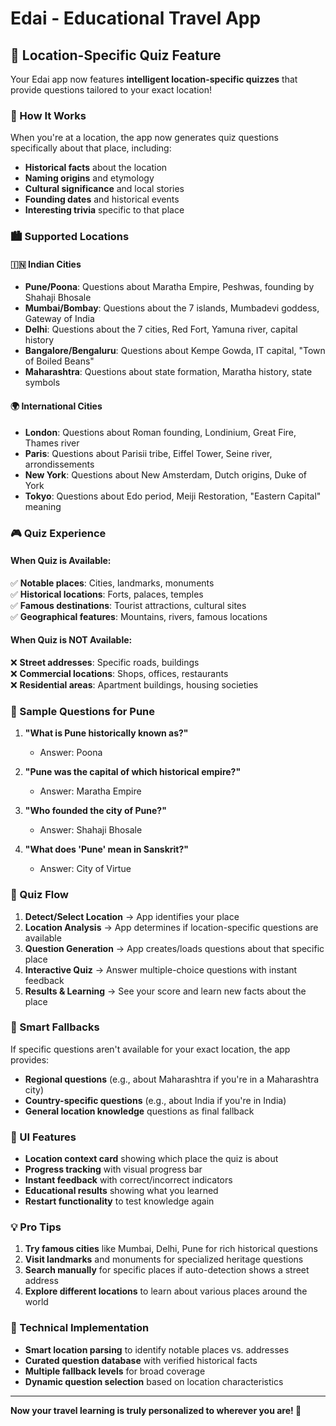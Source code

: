 # Edai - Educational Travel App

## 📍 Location-Specific Quiz Feature

Your Edai app now features **intelligent location-specific quizzes** that provide questions tailored to your exact location!

### 🎯 How It Works

When you're at a location, the app now generates quiz questions specifically about that place, including:

- **Historical facts** about the location
- **Naming origins** and etymology  
- **Cultural significance** and local stories
- **Founding dates** and historical events
- **Interesting trivia** specific to that place

### 🏙️ Supported Locations

#### 🇮🇳 Indian Cities
- **Pune/Poona**: Questions about Maratha Empire, Peshwas, founding by Shahaji Bhosale
- **Mumbai/Bombay**: Questions about the 7 islands, Mumbadevi goddess, Gateway of India
- **Delhi**: Questions about the 7 cities, Red Fort, Yamuna river, capital history
- **Bangalore/Bengaluru**: Questions about Kempe Gowda, IT capital, "Town of Boiled Beans"
- **Maharashtra**: Questions about state formation, Maratha history, state symbols

#### 🌍 International Cities
- **London**: Questions about Roman founding, Londinium, Great Fire, Thames river
- **Paris**: Questions about Parisii tribe, Eiffel Tower, Seine river, arrondissements
- **New York**: Questions about New Amsterdam, Dutch origins, Duke of York
- **Tokyo**: Questions about Edo period, Meiji Restoration, "Eastern Capital" meaning

### 🎮 Quiz Experience

#### When Quiz is Available:
✅ **Notable places**: Cities, landmarks, monuments  
✅ **Historical locations**: Forts, palaces, temples  
✅ **Famous destinations**: Tourist attractions, cultural sites  
✅ **Geographical features**: Mountains, rivers, famous locations  

#### When Quiz is NOT Available:
❌ **Street addresses**: Specific roads, buildings  
❌ **Commercial locations**: Shops, offices, restaurants  
❌ **Residential areas**: Apartment buildings, housing societies  

### 📝 Sample Questions for Pune

1. **"What is Pune historically known as?"**
   - Answer: Poona

2. **"Pune was the capital of which historical empire?"**
   - Answer: Maratha Empire

3. **"Who founded the city of Pune?"**
   - Answer: Shahaji Bhosale

4. **"What does 'Pune' mean in Sanskrit?"**
   - Answer: City of Virtue

### 🔄 Quiz Flow

1. **Detect/Select Location** → App identifies your place
2. **Location Analysis** → App determines if location-specific questions are available
3. **Question Generation** → App creates/loads questions about that specific place
4. **Interactive Quiz** → Answer multiple-choice questions with instant feedback
5. **Results & Learning** → See your score and learn new facts about the place

### 🧠 Smart Fallbacks

If specific questions aren't available for your exact location, the app provides:
- **Regional questions** (e.g., about Maharashtra if you're in a Maharashtra city)
- **Country-specific questions** (e.g., about India if you're in India)
- **General location knowledge** questions as final fallback

### 🎨 UI Features

- **Location context card** showing which place the quiz is about
- **Progress tracking** with visual progress bar
- **Instant feedback** with correct/incorrect indicators
- **Educational results** showing what you learned
- **Restart functionality** to test knowledge again

### 💡 Pro Tips

1. **Try famous cities** like Mumbai, Delhi, Pune for rich historical questions
2. **Visit landmarks** and monuments for specialized heritage questions  
3. **Search manually** for specific places if auto-detection shows a street address
4. **Explore different locations** to learn about various places around the world

### 🔧 Technical Implementation

- **Smart location parsing** to identify notable places vs. addresses
- **Curated question database** with verified historical facts
- **Multiple fallback levels** for broad coverage
- **Dynamic question selection** based on location characteristics

---

**Now your travel learning is truly personalized to wherever you are! 🌟**
